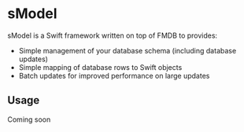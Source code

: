# sModel

sModel is a Swift framework written on top of FMDB to provides:
  - Simple management of your database schema (including database updates)
  - Simple mapping of database rows to Swift objects
  - Batch updates for improved performance on large updates

## Usage

Coming soon

